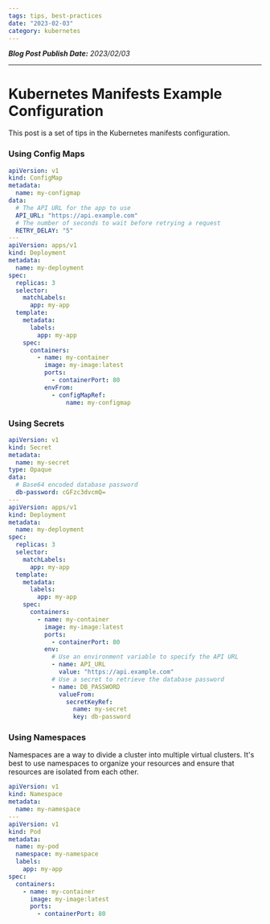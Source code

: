 ```yaml
---
tags: tips, best-practices
date: "2023-02-03"
category: kubernetes
---
```


*__Blog Post Publish Date:__ 2023/02/03*

---

# Kubernetes Manifests Example Configuration

This post is a set of tips in the Kubernetes manifests configuration.

### Using Config Maps

```yaml
apiVersion: v1
kind: ConfigMap
metadata:
  name: my-configmap
data:
  # The API URL for the app to use
  API_URL: "https://api.example.com"
  # The number of seconds to wait before retrying a request
  RETRY_DELAY: "5"
---
apiVersion: apps/v1
kind: Deployment
metadata:
  name: my-deployment
spec:
  replicas: 3
  selector:
    matchLabels:
      app: my-app
  template:
    metadata:
      labels:
        app: my-app
    spec:
      containers:
        - name: my-container
          image: my-image:latest
          ports:
            - containerPort: 80
          envFrom:
            - configMapRef:
                name: my-configmap
```

### Using Secrets

```yaml
apiVersion: v1
kind: Secret
metadata:
  name: my-secret
type: Opaque
data:
  # Base64 encoded database password
  db-password: cGFzc3dvcmQ=
---
apiVersion: apps/v1
kind: Deployment
metadata:
  name: my-deployment
spec:
  replicas: 3
  selector:
    matchLabels:
      app: my-app
  template:
    metadata:
      labels:
        app: my-app
    spec:
      containers:
        - name: my-container
          image: my-image:latest
          ports:
            - containerPort: 80
          env:
            # Use an environment variable to specify the API URL
            - name: API_URL
              value: "https://api.example.com"
            # Use a secret to retrieve the database password
            - name: DB_PASSWORD
              valueFrom:
                secretKeyRef:
                  name: my-secret
                  key: db-password
```

### Using Namespaces

Namespaces are a way to divide a cluster into multiple virtual clusters. It's best to use namespaces to organize your resources and ensure that resources are isolated from each other.

```yaml
apiVersion: v1
kind: Namespace
metadata:
  name: my-namespace
---
apiVersion: v1
kind: Pod
metadata:
  name: my-pod
  namespace: my-namespace
  labels:
    app: my-app
spec:
  containers:
    - name: my-container
      image: my-image:latest
      ports:
        - containerPort: 80
```
